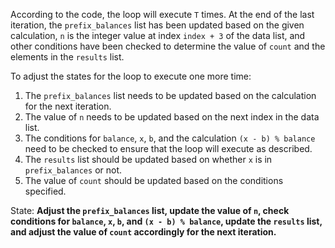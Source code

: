According to the code, the loop will execute `T` times. At the end of the last iteration, the `prefix_balances` list has been updated based on the given calculation, `n` is the integer value at index `index + 3` of the data list, and other conditions have been checked to determine the value of `count` and the elements in the `results` list. 

To adjust the states for the loop to execute one more time:
1. The `prefix_balances` list needs to be updated based on the calculation for the next iteration.
2. The value of `n` needs to be updated based on the next index in the data list.
3. The conditions for `balance`, `x`, `b`, and the calculation `(x - b) % balance` need to be checked to ensure that the loop will execute as described.
4. The `results` list should be updated based on whether `x` is in `prefix_balances` or not.
5. The value of `count` should be updated based on the conditions specified.

State: **Adjust the `prefix_balances` list, update the value of `n`, check conditions for `balance`, `x`, `b`, and `(x - b) % balance`, update the `results` list, and adjust the value of `count` accordingly for the next iteration.**